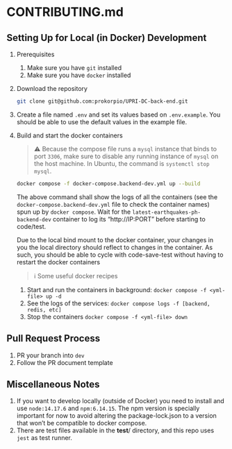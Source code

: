 # CONTRIBUTING.md

## Setting Up for Local (in Docker) Development

1. Prerequisites
    1. Make sure you have `git` installed
    2. Make sure you have `docker` installed
2. Download the repository
    
    ```bash
    git clone git@github.com:prokorpio/UPRI-DC-back-end.git
    ```
    
3. Create a file named `.env` and set its values based on `.env.example`. You should be able to use the default values in the example file.
4. Build and start the docker containers
    
    > ⚠️ Because the compose file runs a `mysql` instance that binds to port `3306`, make sure to disable any running instance of `mysql` on the host machine. In Ubuntu, the command is `systemctl stop mysql`.
    > 
    
    ```bash
    docker compose -f docker-compose.backend-dev.yml up --build
    ```
    
    The above command shall show the logs of all the containers (see the `docker-compose.backend-dev.yml` file to check the container names) spun up by `docker compose`. Wait for the `latest-earthquakes-ph-backend-dev` container to log its “http://IP:PORT” before starting to code/test.
    
    Due to the local bind mount to the docker container, your changes in you the local directory should reflect to changes in the container. As such, you should be able to cycle with code-save-test without having to restart the docker containers
    
    > ℹ️ Some useful docker recipes
    1. Start and run the containers in background: `docker compose -f <yml-file> up -d`
    2. See the logs of the services: `docker compose logs -f [backend, redis, etc]`
    3. Stop the containers `docker compose -f <yml-file> down`
    > 

## Pull Request Process

1. PR your branch into `dev`
2. Follow the PR document template

## Miscellaneous Notes

1. If you want to develop locally (outside of Docker) you need to install and use `node:14.17.6` and `npm:6.14.15`. The npm version is specially important for now to avoid altering the package-lock.json to a version that won’t be compatible to docker compose. 
2. There are test files available in the __test__/ directory, and this repo uses `jest` as test runner.